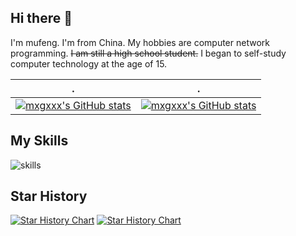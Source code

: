 ## Hi there 👋

I'm mufeng.
I'm from China.
My hobbies are computer network programming.
<del>I am still a high school student.</del>
I began to self-study computer technology at the age of 15.

| .                                                                                                                                       | .                                                                                                                         |
|-----------------------------------------------------------------------------------------------------------------------------------------|---------------------------------------------------------------------------------------------------------------------------|
| [![mxgxxx's GitHub stats](https://github-readme-stats.vercel.app/api?username=renyancheng)](https://githubfast.com/anuraghazra/github-readme-stats) | [![mxgxxx's GitHub stats](https://github-readme-stats.vercel.app/api/top-langs?username=renyancheng&show_icons=true&locale=en&layout=compact)](https://github-readme-stats.vercel.app/api/top-langs?username=renyancheng&show_icons=true&locale=en&layout=compact) |

## My Skills

![skills](https://skillicons.dev/icons?i=css,express,git,github,html,js,md,nodejs,react,vscode,vue)

## Star History

[![Star History Chart](https://api.star-history.com/svg?repos=renyancheng/MuXiuGeApiAdimin&type=Date)](https://star-history.com/#renyancheng/MuXiuGeApiAdimin&Date)
[![Star History Chart](https://api.star-history.com/svg?repos=renyancheng/music-react&type=Date)](https://star-history.com/#renyancheng/music-react&Date)


